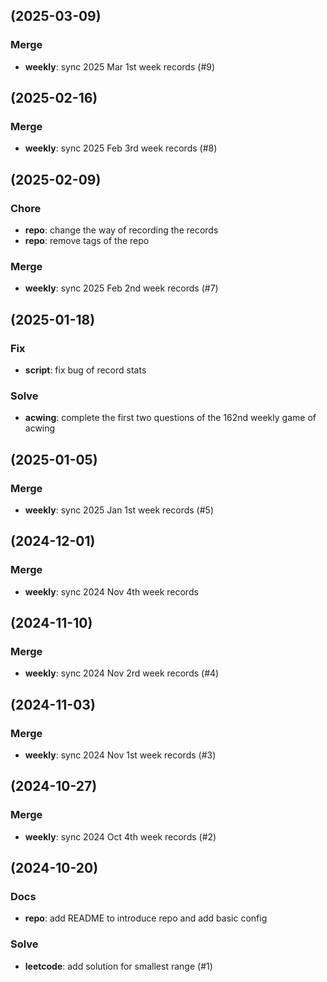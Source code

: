 ## (2025-03-09)

### Merge

- **weekly**: sync 2025 Mar 1st week records (#9)

## (2025-02-16)

### Merge

- **weekly**: sync 2025 Feb 3rd week records (#8)

## (2025-02-09)

### Chore

- **repo**: change the way of recording the records
- **repo**: remove tags of the repo
### Merge

- **weekly**: sync 2025 Feb 2nd week records (#7)

## (2025-01-18)

### Fix

- **script**: fix bug of record stats

### Solve

- **acwing**: complete the first two questions of the 162nd weekly game of acwing

## (2025-01-05)

### Merge

- **weekly**: sync 2025 Jan 1st week records (#5)

## (2024-12-01)

### Merge

- **weekly**: sync 2024 Nov 4th week records

## (2024-11-10)

### Merge

- **weekly**: sync 2024 Nov 2rd week records (#4)

## (2024-11-03)

### Merge

- **weekly**: sync 2024 Nov 1st week records (#3)

## (2024-10-27)

### Merge

- **weekly**: sync 2024 Oct 4th week records (#2)

## (2024-10-20)

### Docs

- **repo**: add README to introduce repo and add basic config

### Solve

- **leetcode**: add solution for smallest range (#1)
